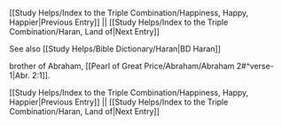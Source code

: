 [[Study Helps/Index to the Triple Combination/Happiness, Happy, Happier|Previous Entry]]  ||  [[Study Helps/Index to the Triple Combination/Haran, Land of|Next Entry]]

 See also [[Study Helps/Bible Dictionary/Haran|BD Haran]]

 brother of Abraham, [[Pearl of Great Price/Abraham/Abraham 2#^verse-1|Abr. 2:1]].

[[Study Helps/Index to the Triple Combination/Happiness, Happy, Happier|Previous Entry]]  ||  [[Study Helps/Index to the Triple Combination/Haran, Land of|Next Entry]]